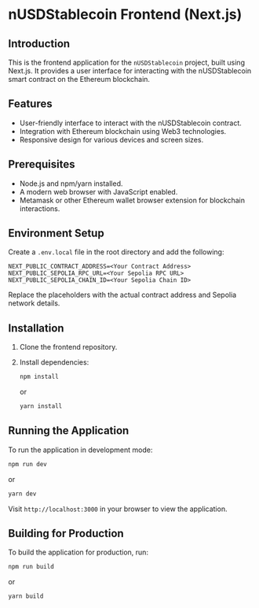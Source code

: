 
# nUSDStablecoin Frontend (Next.js)

## Introduction

This is the frontend application for the `nUSDStablecoin` project, built using Next.js. It provides a user interface for interacting with the nUSDStablecoin smart contract on the Ethereum blockchain.

## Features

- User-friendly interface to interact with the nUSDStablecoin contract.
- Integration with Ethereum blockchain using Web3 technologies.
- Responsive design for various devices and screen sizes.

## Prerequisites

- Node.js and npm/yarn installed.
- A modern web browser with JavaScript enabled.
- Metamask or other Ethereum wallet browser extension for blockchain interactions.

## Environment Setup

Create a `.env.local` file in the root directory and add the following:

```
NEXT_PUBLIC_CONTRACT_ADDRESS=<Your Contract Address>
NEXT_PUBLIC_SEPOLIA_RPC_URL=<Your Sepolia RPC URL>
NEXT_PUBLIC_SEPOLIA_CHAIN_ID=<Your Sepolia Chain ID>
```

Replace the placeholders with the actual contract address and Sepolia network details.

## Installation

1. Clone the frontend repository.
2. Install dependencies:

   ```bash
   npm install
   ```
   or
   ```bash
   yarn install
   ```

## Running the Application

To run the application in development mode:

```bash
npm run dev
```
or
```bash
yarn dev
```

Visit `http://localhost:3000` in your browser to view the application.

## Building for Production

To build the application for production, run:

```bash
npm run build
```
or
```bash
yarn build
```

